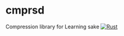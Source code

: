 # cmprsd
Compression library for Learning sake
[![Rust](https://github.com/melcar/cmprsd/actions/workflows/rust.yml/badge.svg)](https://github.com/melcar/cmprsd/actions/workflows/rust.yml)
